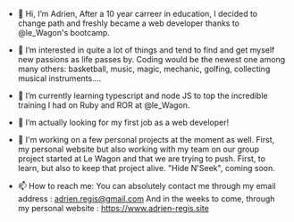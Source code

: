 - 👋 Hi, I’m Adrien,
  After a 10 year carreer in education, I decided to change path and freshly became a web developer thanks to @le_Wagon's bootcamp. 
  
- 👀 I’m interested in quite a lot of things and tend to find and get myself new passions as life passes by. Coding would be the newest one among many others: basketball, music, magic, mechanic, golfing, collecting musical instruments....
  
- 🌱 I’m currently learning typescript and node JS to top the incredible training I had on Ruby and ROR at @le_Wagon. 
  
- 💞️ I’m actually looking for my first job as a web developer!

- 🎸 I'm working on a few personal projects at the moment as well. First, my personal website but also working with my team on our group project started at Le Wagon and that we are trying to push.
First, to learn, but also to keep that project alive. "Hide N'Seek", coming soon.
  
- 📫 How to reach me:
You can absolutely  contact me through my email address : adrien.regis@gmail.com
And in the weeks to come, through my personal website : https://www.adrien-regis.site

<!---
Reaven23/Reaven23 is a ✨ special ✨ repository because its `README.md` (this file) appears on your GitHub profile.
You can click the Preview link to take a look at your changes.
--->
